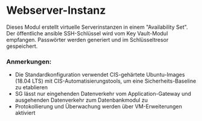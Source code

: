 # Webserver-Instanz

Dieses Modul erstellt virtuelle Serverinstanzen in einem "Availability Set". Der öffentliche ansible SSH-Schlüssel wird vom Key 
Vault-Modul empfangen. Passwörter werden generiert und im Schlüsseltresor gespeichert.

### Anmerkungen:

- Die Standardkonfiguration verwendet CIS-gehärtete Ubuntu-Images (18.04 LTS) mit CIS-Automatisierungstools, um eine Sicherheits-Baseline zu etablieren
- SG lässt nur eingehenden Datenverkehr vom Application-Gateway und ausgehenden Datenverkehr zum Datenbankmodul zu
- Protokollierung und Überwachung werden über VM-Erweiterungen aktiviert
